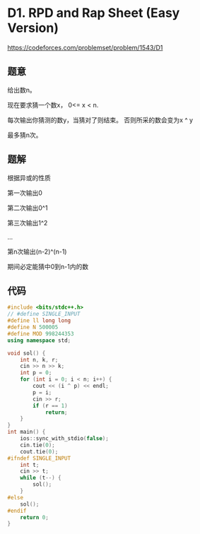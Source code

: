# D1. RPD and Rap Sheet (Easy Version)
https://codeforces.com/problemset/problem/1543/D1

## 题意

给出数n。

现在要求猜一个数x， 0<= x < n.

每次输出你猜测的数y，当猜对了则结束。
否则所采的数会变为x ^ y

最多猜n次。

## 题解

根据异或的性质

第一次输出0

第二次输出0^1

第三次输出1^2

...

第n次输出(n-2)^(n-1)

期间必定能猜中0到n-1内的数

## 代码

``` cpp
#include <bits/stdc++.h>
// #define SINGLE_INPUT
#define ll long long
#define N 500005
#define MOD 998244353
using namespace std;

void sol() {
    int n, k, r;
    cin >> n >> k;
    int p = 0;
    for (int i = 0; i < n; i++) {
        cout << (i ^ p) << endl;
        p = i;
        cin >> r;
        if (r == 1)
            return;
    }
}
int main() {
    ios::sync_with_stdio(false);
    cin.tie(0);
    cout.tie(0);
#ifndef SINGLE_INPUT
    int t;
    cin >> t;
    while (t--) {
        sol();
    }
#else
    sol();
#endif
    return 0;
}
```